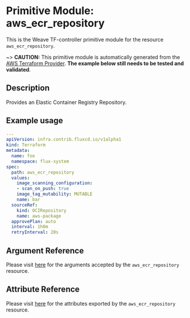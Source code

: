 
# Primitive Module: aws_ecr_repository

This is the Weave TF-controller primitive module for the resource `aws_ecr_repository`.

~> **CAUTION:** This primitive module is automatically generated from the [AWS Terraform Provider](https://registry.terraform.io/providers/hashicorp/aws/latest/docs/resources/ecr_repository). **The example below still needs to be tested and validated**.

## Description

Provides an Elastic Container Registry Repository.

## Example usage

```yaml
---
apiVersion: infra.contrib.fluxcd.io/v1alpha1
kind: Terraform
metadata:
  name: foo
  namespace: flux-system
spec:
  path: aws_ecr_repository
  values:
    image_scanning_configuration:
    - scan_on_push: true
    image_tag_mutability: MUTABLE
    name: bar
  sourceRef:
    kind: OCIRepository
    name: aws-package
  approvePlan: auto
  interval: 1h0m
  retryInterval: 20s
```

## Argument Reference

Please visit [here](https://registry.terraform.io/providers/hashicorp/aws/latest/docs/resources/ecr_repository#argument-reference) for the arguments accepted by the `aws_ecr_repository` resource.

## Attribute Reference

Please visit [here](https://registry.terraform.io/providers/hashicorp/aws/latest/docs/resources/ecr_repository#attributes-reference) for the attributes exported by the `aws_ecr_repository` resource.
